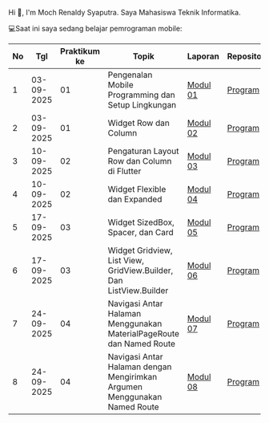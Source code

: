 Hi 👋, I'm Moch Renaldy Syaputra. 
Saya Mahasiswa Teknik Informatika.

💻Saat ini saya sedang belajar pemrograman mobile:

| No  | Tgl  | Praktikum ke  | Topik  | Laporan | Repository |
| ------------ | ------------ | ------------ | ------------ | ------------ | ------------ | 
|  1 | 03-09-2025  | 01  | Pengenalan Mobile Programming dan Setup Lingkungan  | [Modul 01](https://docs.google.com/document/d/1hc-zGu5_wFhDwvi5c9Zpm9NocjgILgbRZd8zxK5yq20/edit?usp=sharing "Modul 01") | [Program](https://github.com/Renaldy2103/PrakMobileM1 "Program") |
|  2 | 03-09-2025  | 01  | Widget Row dan Column  | [Modul 02](https://docs.google.com/document/d/1450RRH4MY9rRszlU8xI-E4o0NKRDDN72MTBJCxMatIo/edit?usp=sharing "Modul 02") | [Program](https://github.com/Renaldy2103/PrakMobileM2 "Program") |
|  3 | 10-09-2025  | 02  | Pengaturan Layout Row dan Column di Flutter  | [Modul 03](https://docs.google.com/document/d/1b_eIGSH6w-8Y8Hx2-bG_dhU3N9nQYKdnpZ6XSGDCtFU/edit?usp=sharing "Modul 03") | [Program](https://github.com/Renaldy2103/PrakMobileM3 "Program") |
|  4 | 10-09-2025  | 02  | Widget Flexible dan Expanded  | [Modul 04](https://docs.google.com/document/d/1X3PZLIc-_fJ2GZijM3Wlu9hvtdSTF3tfAFUrrQDlC1w/edit?usp=sharing) | [Program](https://github.com/Renaldy2103/PrakMobileM4 "Program") |
|  5 | 17-09-2025  | 03  | Widget SizedBox, Spacer, dan Card  | [Modul 05](https://docs.google.com/document/d/1hZiKBHGP9SNhoTuLeoUs2qlw_v0z8TF6gXhQWVAhtm4/edit?usp=sharing) | [Program](https://github.com/Renaldy2103/PrakMobileM5 "Program") |
|  6 | 17-09-2025  | 03  | Widget Gridview, List View, GridView.Builder, Dan ListView.Builder  | [Modul 06](https://docs.google.com/document/d/1YzCq7HIluwdGs_BaGsGdOqL35F_rUVw1uk60HWftoOQ/edit?usp=sharing) | [Program](https://github.com/Renaldy2103/PrakMobileM6 "Program") |
|  7 | 24-09-2025  | 04  | Navigasi Antar Halaman Menggunakan MaterialPageRoute dan Named Route | [Modul 07](https://docs.google.com/document/d/1yrhSvYQg3EtoxeX9U0ou1JcM-idklggYNrm64ToMTqU/edit?usp=sharing) | [Program](https://github.com/Renaldy2103/PrakMobileM7 "Program") |
|  8 | 24-09-2025  | 04  | Navigasi Antar Halaman dengan Mengirimkan Argumen Menggunakan Named Route | [Modul 08](https://docs.google.com/document/d/1sRmZtF7J05Qc9pAF9TH4H_FWFqO_ho2OJkEP8vhPUTA/edit?usp=sharing) | [Program](https://github.com/Renaldy2103/PrakMobileM8 "Program") |
